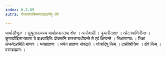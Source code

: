 ```yaml
---
index: 6.2.69
sutra: गोत्रान्तेवासिमाणवब्राह्मणेषु क्षेपे

---
```

 भार्यासौश्रुतः । सुश्रुतापत्यस्य भार्याप्रधानतया क्षेपः । अन्तेवासी । कुमारीदाक्षाः । ओदनपाणिनीयाः । कुमार्यादिलाभकामा ये दाक्ष्यादिभिः प्रोक्तानि शास्त्रण्यधीयन्ते ते एवं क्षिप्यन्ते । भिक्षामाणवः । भिक्षां लप्स्येऽहमिति माणवः । भयब्राह्मणः । भयेन ब्राह्मणः संपद्यते । गोत्रादिषु किम् । दासीश्रोत्रियः । क्षेपे किम् । परमब्राह्मणः । 
